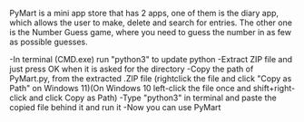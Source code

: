 PyMart is a mini app store that has 2 apps, one of them is the diary app, which allows the user to make, delete and search for entries. The other one is the Number Guess game, where you need to guess the number in as few as possible guesses.


-In terminal (CMD.exe) run "python3" to update python
-Extract ZIP file and just press OK when it is asked for the directory
-Copy the path of PyMart.py, from the extracted .ZIP file (rightclick the file and click "Copy as Path" on Windows 11)(On Windows 10 left-click the file once and shift+right-click and click Copy as Path)
-Type "python3" in terminal and paste the copied file behind it and run it
-Now you can use PyMart
